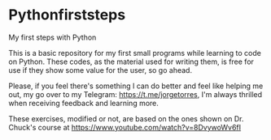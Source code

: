 # Pythonfirststeps
My first steps with Python

This is a basic repository for my first small programs while learning to code on Python.
These codes, as the material used for writing them, is free for use if they show some value for the user, so go ahead.

Please, if you feel there's something I can do better and feel like helping me out, my go over to my Telegram: https://t.me/jorgetorres, I'm always thrilled when receiving feedback and learning more.

These exercises, modified or not, are based on the ones shown on Dr. Chuck's course at https://www.youtube.com/watch?v=8DvywoWv6fI
